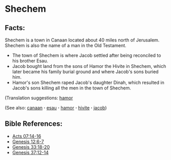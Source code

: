 # Shechem #

## Facts: ##

Shechem is a town in Canaan located about 40 miles north of Jerusalem. Shechem is also the name of a man in the Old Testament.

* The town of Shechem is where Jacob settled after being reconciled to his brother Esau.
* Jacob bought land from the sons of Hamor the Hivite in Shechem, which later became his family burial ground and where Jacob's sons buried him.
* Hamor's son Shechem raped Jacob's daughter Dinah, which resulted in Jacob's sons killing all the men in the town of Shechem.

(Translation suggestions: [hamor](../other/hamor.md)

(See also: [canaan](../other/canaan.md) **·** [esau](../other/esau.md) **·** [hamor](../other/hamor.md) **·** [hivite](../other/hivite.md) **·** [jacob](../other/jacob.md))

## Bible References: ##

* [Acts 07:14-16](https://door43.org/en/bible/notes/act/07/14)
* [Genesis 12:6-7](https://door43.org/en/bible/notes/gen/12/06)
* [Genesis 33:18-20](https://door43.org/en/bible/notes/gen/33/18)
* [Genesis 37:12-14](https://door43.org/en/bible/notes/gen/37/12)

